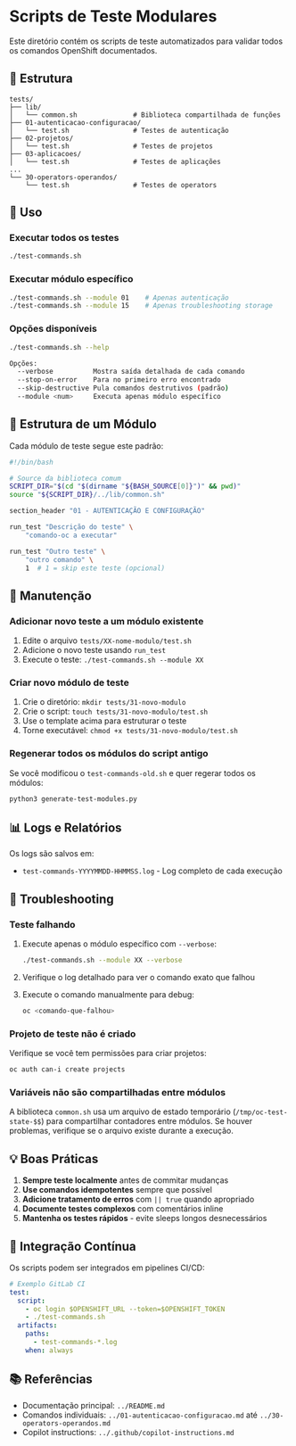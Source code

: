 # Scripts de Teste Modulares

Este diretório contém os scripts de teste automatizados para validar todos os comandos OpenShift documentados.

## 📁 Estrutura

```
tests/
├── lib/
│   └── common.sh              # Biblioteca compartilhada de funções
├── 01-autenticacao-configuracao/
│   └── test.sh                # Testes de autenticação
├── 02-projetos/
│   └── test.sh                # Testes de projetos
├── 03-aplicacoes/
│   └── test.sh                # Testes de aplicações
...
└── 30-operators-operandos/
    └── test.sh                # Testes de operators
```

## 🚀 Uso

### Executar todos os testes

```bash
./test-commands.sh
```

### Executar módulo específico

```bash
./test-commands.sh --module 01    # Apenas autenticação
./test-commands.sh --module 15    # Apenas troubleshooting storage
```

### Opções disponíveis

```bash
./test-commands.sh --help

Opções:
  --verbose          Mostra saída detalhada de cada comando
  --stop-on-error    Para no primeiro erro encontrado
  --skip-destructive Pula comandos destrutivos (padrão)
  --module <num>     Executa apenas módulo específico
```

## 📝 Estrutura de um Módulo

Cada módulo de teste segue este padrão:

```bash
#!/bin/bash

# Source da biblioteca comum
SCRIPT_DIR="$(cd "$(dirname "${BASH_SOURCE[0]}")" && pwd)"
source "${SCRIPT_DIR}/../lib/common.sh"

section_header "01 - AUTENTICAÇÃO E CONFIGURAÇÃO"

run_test "Descrição do teste" \
    "comando-oc a executar"

run_test "Outro teste" \
    "outro comando" \
    1  # 1 = skip este teste (opcional)
```

## 🔧 Manutenção

### Adicionar novo teste a um módulo existente

1. Edite o arquivo `tests/XX-nome-modulo/test.sh`
2. Adicione o novo teste usando `run_test`
3. Execute o teste: `./test-commands.sh --module XX`

### Criar novo módulo de teste

1. Crie o diretório: `mkdir tests/31-novo-modulo`
2. Crie o script: `touch tests/31-novo-modulo/test.sh`
3. Use o template acima para estruturar o teste
4. Torne executável: `chmod +x tests/31-novo-modulo/test.sh`

### Regenerar todos os módulos do script antigo

Se você modificou o `test-commands-old.sh` e quer regerar todos os módulos:

```bash
python3 generate-test-modules.py
```

## 📊 Logs e Relatórios

Os logs são salvos em:
- `test-commands-YYYYMMDD-HHMMSS.log` - Log completo de cada execução

## 🐛 Troubleshooting

### Teste falhando

1. Execute apenas o módulo específico com `--verbose`:
   ```bash
   ./test-commands.sh --module XX --verbose
   ```

2. Verifique o log detalhado para ver o comando exato que falhou

3. Execute o comando manualmente para debug:
   ```bash
   oc <comando-que-falhou>
   ```

### Projeto de teste não é criado

Verifique se você tem permissões para criar projetos:
```bash
oc auth can-i create projects
```

### Variáveis não são compartilhadas entre módulos

A biblioteca `common.sh` usa um arquivo de estado temporário (`/tmp/oc-test-state-$$`) para compartilhar contadores entre módulos. Se houver problemas, verifique se o arquivo existe durante a execução.

## 💡 Boas Práticas

1. **Sempre teste localmente** antes de commitar mudanças
2. **Use comandos idempotentes** sempre que possível
3. **Adicione tratamento de erros** com `|| true` quando apropriado
4. **Documente testes complexos** com comentários inline
5. **Mantenha os testes rápidos** - evite sleeps longos desnecessários

## 🔄 Integração Contínua

Os scripts podem ser integrados em pipelines CI/CD:

```yaml
# Exemplo GitLab CI
test:
  script:
    - oc login $OPENSHIFT_URL --token=$OPENSHIFT_TOKEN
    - ./test-commands.sh
  artifacts:
    paths:
      - test-commands-*.log
    when: always
```

## 📚 Referências

- Documentação principal: `../README.md`
- Comandos individuais: `../01-autenticacao-configuracao.md` até `../30-operators-operandos.md`
- Copilot instructions: `../.github/copilot-instructions.md`
